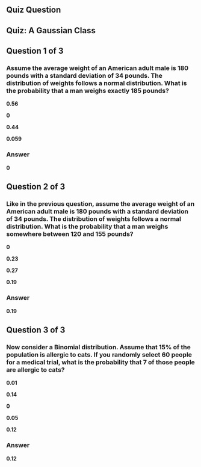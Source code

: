 ## Quiz Question

## Quiz: A Gaussian Class

## Question 1 of 3

### Assume the average weight of an American adult male is 180 pounds with a standard deviation of 34 pounds. The distribution of weights follows a normal distribution. What is the probability that a man weighs exactly 185 pounds?

**0.56**

**0**

**0.44**

**0.059**

### Answer

**0**

## Question 2 of 3

### Like in the previous question, assume the average weight of an American adult male is 180 pounds with a standard deviation of 34 pounds. The distribution of weights follows a normal distribution. What is the probability that a man weighs somewhere between 120 and 155 pounds?

**0**

**0.23**

**0.27**

**0.19**

### Answer

**0.19**

## Question 3 of 3

### Now consider a Binomial distribution. Assume that 15% of the population is allergic to cats. If you randomly select 60 people for a medical trial, what is the probability that 7 of those people are allergic to cats?

**0.01**

**0.14**

**0**

**0.05**

**0.12**

### Answer

**0.12**
